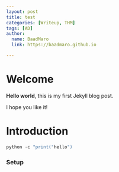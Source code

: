 ```yaml
---
layout: post
title: test
categories: [Writeup, THM]
tags: [AD]
author:
  name: BaadMaro
  link: https://baadmaro.github.io

---
```


# Welcome

**Hello world**, this is my first Jekyll blog post.

I hope you like it!

# Introduction

```python
python -c "print("hello")
```

### Setup

